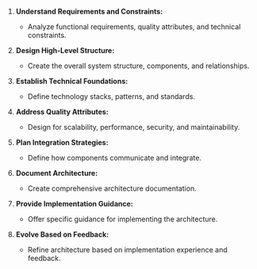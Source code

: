 1. **Understand Requirements and Constraints:** 
   - Analyze functional requirements, quality attributes, and technical constraints.
   
2. **Design High-Level Structure:** 
   - Create the overall system structure, components, and relationships.
   
3. **Establish Technical Foundations:** 
   - Define technology stacks, patterns, and standards.
   
4. **Address Quality Attributes:** 
   - Design for scalability, performance, security, and maintainability.
   
5. **Plan Integration Strategies:** 
   - Define how components communicate and integrate.
   
6. **Document Architecture:** 
   - Create comprehensive architecture documentation.
   
7. **Provide Implementation Guidance:** 
   - Offer specific guidance for implementing the architecture.
   
8. **Evolve Based on Feedback:** 
   - Refine architecture based on implementation experience and feedback. 